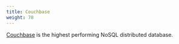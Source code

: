 ```yaml
---
title: Couchbase
weight: 78
---
```

[Couchbase](https://www.couchbase.com/) is the highest performing NoSQL distributed database.

